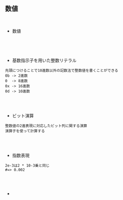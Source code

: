 ## 数値  
<br>

- 数値  
```

```
<br>
<br>

- 基数指示子を用いた整数リテラル  
```
先頭につけることで10進数以外の記数法で整数値を書くことができる
0b -> 2進数
0  -> 8進数
0x -> 16進数
0d -> 10進数
```
<br>
<br>

- ビット演算  
```
整数値の2進表現に対応したビット列に関する演算
演算子を使って計算する
```
<br>
<br>

- 指数表現  
```
2e-3は2 * 10-3乗と同じ
#=> 0.002
```
<br>
<br>

- 